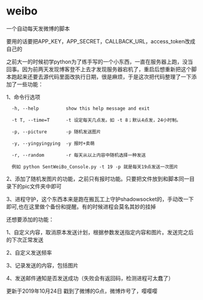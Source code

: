 # weibo
一个自动每天发微博的脚本

要用的话要把APP_KEY，APP_SECRET，CALLBACK_URL，access_token改成自己的

之前大一的时候初学python为了练手写的一个小东西，一直在服务器上跑，没当回事。因为前两天发现博客登不上去才发现服务器宕机了，重启后想重新把这个脚本跑起来还要去源代码里面改执行日期，很是麻烦，于是这次把代码整理了一下添加了一些功能：

1、命令行选项

      -h, --help          show this help message and exit

      -t T, --time=T      -t 设定每天几点发。如 -t 8；默认4点发，24小时制。

      -p, --picture       -p 随机发送图片

      -y, --yingyingying  -y 报时+卖萌

      -r, --random        -r 每天从以上内容中随机选择一种发送

      例如 python SentWeiBo_Console.py -t 19 -p 就是每天19点发送一次图片
  
2、添加了随机发图片的功能，之前只有报时功能。只要把文件放到和脚本同一目录下的pic文件夹中即可

3、进程守护，这个东西本来是跑在搬瓦工上守护shadowsocket的，手动改一下即可,也在这里做个备份和提醒。有的时候进程会莫名其妙的挂掉

还想要添加的功能：

1、自定义内容，取消原本发送计划，根据参数发送指定内容和图片。发送完之后的下次正常发送

2、自定义发送频率

3、记录发送的内容，包括图片

4、发送邮件通知是否发送成功（失败会有返回码，检测进程可太蠢了）

更新于2019年10月24日
戳到了微博的G点，微博炸号了，嘤嘤嘤
